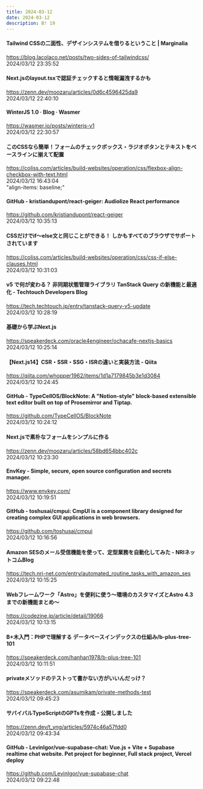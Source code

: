 ```yaml
---
title: 2024-03-12
date: 2024-03-12
description: B! 19
---
```


#### Tailwind CSSの二面性、デザインシステムを借りるということ | Marginalia
https://blog.lacolaco.net/posts/two-sides-of-tailwindcss/<br>
2024/03/12 23:35:52<br>


#### Next.jsのlayout.tsxで認証チェックすると情報漏洩するかも
https://zenn.dev/moozaru/articles/0d6c4596425da9<br>
2024/03/12 22:40:10<br>


#### WinterJS 1.0 · Blog · Wasmer
https://wasmer.io/posts/winterjs-v1<br>
2024/03/12 22:30:57<br>


#### このCSSなら簡単！フォームのチェックボックス・ラジオボタンとテキストをベースラインに揃えて配置
https://coliss.com/articles/build-websites/operation/css/flexbox-align-checkbox-with-text.html<br>
2024/03/12 16:43:04<br>
"align-items: baseline;"


#### GitHub - kristiandupont/react-geiger: Audiolize React performance
https://github.com/kristiandupont/react-geiger<br>
2024/03/12 10:35:13<br>


#### CSSだけでif～else文と同じことができる！ しかもすべてのブラウザでサポートされています
https://coliss.com/articles/build-websites/operation/css/css-if-else-clauses.html<br>
2024/03/12 10:31:03<br>


#### v5 で何が変わる？ 非同期状態管理ライブラリ TanStack Query の新機能と最適化 - Techtouch Developers Blog
https://tech.techtouch.jp/entry/tanstack-query-v5-update<br>
2024/03/12 10:28:19<br>


#### 基礎から学ぶNext.js
https://speakerdeck.com/oracle4engineer/ochacafe-nextjs-basics<br>
2024/03/12 10:25:14<br>


#### 【Next.js14】CSR・SSR・SSG・ISRの違いと実装方法 - Qiita
https://qiita.com/whopper1962/items/1d1a7179845b3e1d3084<br>
2024/03/12 10:24:45<br>


#### GitHub - TypeCellOS/BlockNote: A "Notion-style" block-based extensible text editor built on top of Prosemirror and Tiptap.
https://github.com/TypeCellOS/BlockNote<br>
2024/03/12 10:24:12<br>


#### Next.jsで素朴なフォームをシンプルに作る
https://zenn.dev/moozaru/articles/58bd654bbc402c<br>
2024/03/12 10:23:30<br>


#### EnvKey - Simple, secure, open source configuration and secrets manager.
https://www.envkey.com/<br>
2024/03/12 10:19:51<br>


#### GitHub - toshusai/cmpui: CmpUI is a component library designed for creating complex GUI applications in web browsers.
https://github.com/toshusai/cmpui<br>
2024/03/12 10:16:56<br>


#### Amazon SESのメール受信機能を使って、定型業務を自動化してみた - NRIネットコムBlog
https://tech.nri-net.com/entry/automated_routine_tasks_with_amazon_ses<br>
2024/03/12 10:15:25<br>


#### Webフレームワーク「Astro」を便利に使う～環境のカスタマイズとAstro 4.3までの新機能まとめ～
https://codezine.jp/article/detail/19066<br>
2024/03/12 10:13:15<br>


#### B+木入門：PHPで理解する データベースインデックスの仕組み/b-plus-tree-101
https://speakerdeck.com/hanhan1978/b-plus-tree-101<br>
2024/03/12 10:11:51<br>


#### privateメソッドのテストって書かない方がいいんだっけ？
https://speakerdeck.com/asumikam/private-methods-test<br>
2024/03/12 09:45:23<br>


#### サバイバルTypeScriptのGPTsを作成・公開しました
https://zenn.dev/t_yng/articles/5974c46a57fdd0<br>
2024/03/12 09:43:34<br>


#### GitHub - LevinIgor/vue-supabase-chat: Vue.js + Vite + Supabase realtime chat website. Pet project for beginner, Full stack project, Vercel deploy
https://github.com/LevinIgor/vue-supabase-chat<br>
2024/03/12 09:22:48<br>


